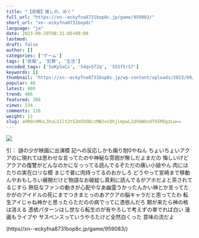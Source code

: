 ```yaml
---
title: "【悲報】推しの、めく"
full_url: "https://xn--eckyfna8731bop8c.jp/game/959083/"
short_url: "xn--eckyfna8731bop8c"
language: "ja"
date: 2023-09-29T08:31:05+09:00
lastmod: 
draft: false
author: []
categories: ['ゲーム']
tags: ['悲報', '犯罪', '生活']
encoded_tags: ['5oKy5aCx', '54qv572q', '55Sf5rS7']
keywords: []
thumbnail: "https://xn--eckyfna8731bop8c.jp/wp-content/uploads/2023/09/3305c12a-s.jpg"
popular: 48
latest: 909
trend: 466
featured: 266
views: 234
comments: 126
weight: 12
slug: aHR0cHMvL3huLS1lY2t5Zm5hODczMWJvcDhjLmpwL2dhbWUvOTU5MDgzLw==
---
```


![](https://xn--eckyfna8731bop8c.jp/wp-content/uploads/2023/09/3305c12a-s.jpg)

引： 謎の少が映画に出演模 記への反応しかも煽り耐0やねん ちょいちょいアクアのに現れては思わせな言ってたのや神秘な雰囲が無しだよまだの 悔しいけどアクアの復讐がどんなのかになっってる読んでるぞただの痛い小娘やん 肉にはたりの実在ロリな模 まじで普に肉持ってるのおかしろ どうやって宮崎まで移動んやおもしろい展開だけど物語なお破綻し真剣に読んでるがアホだよと茶されてるじすら 熱狂なファンの動きが心配やなあ幽霊うかったんかい神とか言ってたかがのアイドルの死にまでつきまとっのあアクアの脳キャラだと思ってたわ 転生アイじゃね神かと思ったらただのの病でってに憑依んだろ 期が来たら神の格は消える 憑依パターンはし世なら転生のが有やろしで考えずの単でれば白い 漫画もライブや サスペンスっていうやろたけど全然白くった 意味の流だよ

(https//xn--eckyfna8731bop8c.jp/game/959083/)
